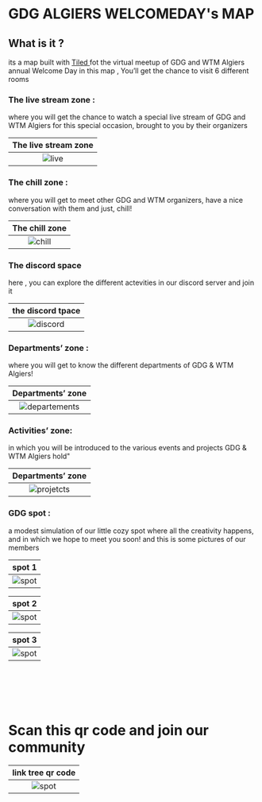 # GDG ALGIERS WELCOMEDAY's MAP

## What is it ? 
its a map built with <a href = "https://www.mapeditor.org/"> Tiled </a> fot the virtual meetup of GDG and WTM Algiers annual Welcome Day in this map , You’ll get the chance to visit 6 different rooms 

### The live stream zone : 
where you will get the chance to watch a special live stream of GDG and WTM Algiers for this special occasion, brought to you by their organizers

|The live stream zone|
 |:------------:|
 ![live](./captures/live2.PNG)|

###  The chill zone :
 where you will get to meet other GDG and WTM organizers, have a nice conversation with them and just, chill!

|The chill zone|
 |:------------:|
 ![chill](./captures/chill.PNG)|

### The discord space
here , you can explore the different actevities in our discord server and join it

|the discord tpace|
 |:------------:|
 ![discord](./captures/discord.PNG)|

### Departments’ zone :
  where you will get to know the different departments of GDG & WTM Algiers! 


|Departments’ zone |
 |:------------:|
 ![departements](./captures/dep.PNG)|

### Activities’ zone:
 in which you will be introduced to the various events and projects GDG & WTM Algiers hold" 

|Departments’ zone |
 |:------------:|
 ![projetcts](./captures/projects.PNG)| 
 
### GDG spot : 
  a modest simulation of our little cozy spot where all the creativity happens, and in which we hope to meet you soon! and this is some pictures of our members 

|spot 1 |
 |:------------:|
 ![spot](./captures/members1.PNG)| 

 |spot 2 |
 |:------------:|
 ![spot](./captures/members2.PNG)| 

 |spot 3 |
 |:------------:|
 ![spot](./captures/members3.PNG)| 
 
 <br>
  <br>
 <br>
  <br>



# Scan this qr code and join our community 

 |link tree qr code |
 |:------------:|
 ![spot](./captures/linktree.PNG)| 
